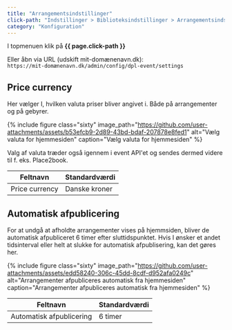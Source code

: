 ```yaml
---
title: "Arrangementsindstillinger"
click-path: "Indstillinger > Biblioteksindstillinger > Arrangementsindstillinger"
category: "Konfiguration"
---
```

I topmenuen klik på **{{ page.click-path }}**

Eller åbn via URL (udskift mit-domænenavn.dk):\
`https://mit-domænenavn.dk/admin/config/dpl-event/settings`

## Price currency
Her vælger I, hvilken valuta priser bliver angivet i. Både på arrangementer og på gebyrer.

{% include figure class="sixty" image_path="https://github.com/user-attachments/assets/b53efcb9-2d89-43bd-bdaf-207878e8fed1" alt="Vælg valuta for hjemmesiden" caption="Vælg valuta for hjemmesiden" %}

Valg af valuta træder også igennem i event API'et og sendes dermed videre til f. eks. Place2book.

|Feltnavn|Standardværdi|
|---|---|
|Price currency|Danske kroner|

## Automatisk afpublicering
For at undgå at afholdte arrangementer vises på hjemmsiden, bliver de automatisk afpubliceret 6 timer efter sluttidspunktet.
Hvis I ønsker et andet tidsinterval eller helt at slukke for automatisk afpublisering, kan det gøres her.

{% include figure class="sixty" image_path="https://github.com/user-attachments/assets/edd58240-306c-45dd-8cdf-d952afa0249c" alt="Arrangementer afpubliceres automatisk fra hjemmesiden" caption="Arrangementer afpubliceres automatisk fra hjemmesiden" %}

|Feltnavn|Standardværdi|
|---|---|
|Automatisk afpublicering|6 timer|

